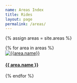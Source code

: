 ```yaml
---
name: Areas Index
title: Rides
layout: page
permalink: /areas/
---
```


{% assign areas = site.areas %}

<div class="container-fluid">
    <div class="row">
        {% for area in areas %}
            <div class="col-md-6">
                <a href="{{ site.baseurl }}{{ area.url }}">
                    <img src="{{ site.baseurl }}/images/areas/icon/{{ area.imagePrefix }}.jpg" alt="{{area.name}}" class="img-fluid" />
                </a>
                <h4><a href="{{ site.baseurl }}{{ area.url }}">{{ area.name }}</a></h4>
            </div>
        {% endfor %}
    </div>
</div>